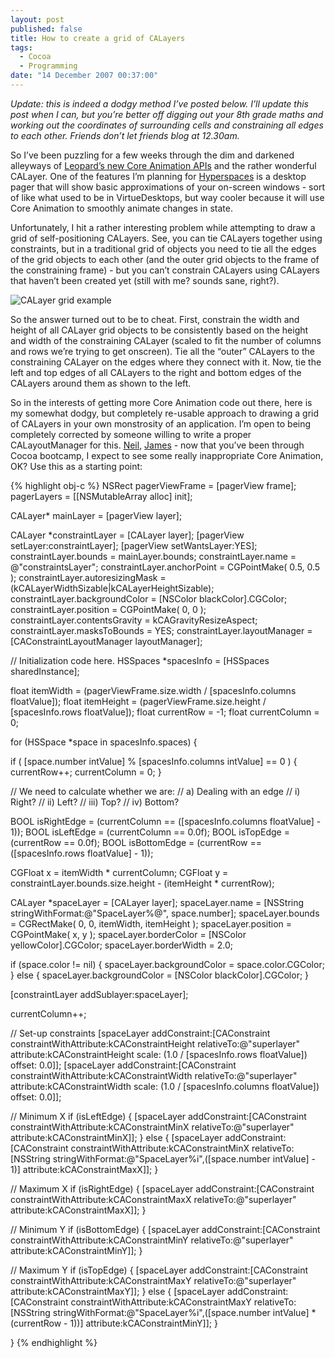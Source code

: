 ```yaml
---
layout: post
published: false
title: How to create a grid of CALayers
tags: 
  - Cocoa
  - Programming
date: "14 December 2007 00:37:00"
---
```


*Update: this is indeed a dodgy method I’ve posted below. I’ll update this post when I can, but you’re better off digging out your 8th grade maths and working out the coordinates of surrounding cells and constraining all edges to each other. Friends don’t let friends blog at 12.30am.*

So I’ve been puzzling for a few weeks through the dim and darkened alleyways of [Leopard’s new Core Animation APIs][1] and the rather wonderful CALayer. One of the features I’m planning for [Hyperspaces][2] is a desktop pager that will show basic approximations of your on-screen windows - sort of like what used to be in VirtueDesktops, but way cooler because it will use Core Animation to smoothly animate changes in state.

Unfortunately, I hit a rather interesting problem while attempting to draw a grid of self-positioning CALayers. See, you can tie CALayers together using constraints, but in a traditional grid of objects you need to tie all the edges of the grid objects to each other (and the outer grid objects to the frame of the constraining frame) - but you can’t constrain CALayers using CALayers that haven’t been created yet (still with me? sounds sane, right?).

<img src="http://static.tonyarnold.com/calayer_grid_example-1306152218.png" alt="CALayer grid example" class="widescreen" />

So the answer turned out to be to cheat. First, constrain the width and height of all CALayer grid objects to be consistently based on the height and width of the constraining CALayer (scaled to fit the number of columns and rows we’re trying to get onscreen). Tie all the “outer” CALayers to the constraining CALayer on the edges where they connect with it. Now, tie the left and top edges of all CALayers to the right and bottom edges of the CALayers around them as shown to the left.

So in the interests of getting more Core Animation code out there, here is my somewhat dodgy, but completely re-usable approach to drawing a grid of CALayers in your own monstrosity of an application. I’m open to being completely corrected by someone willing to write a proper CALayoutManager for this. [Neil][4], [James][5] - now that you’ve been through Cocoa bootcamp, I expect to see some really inappropriate Core Animation, OK? Use this as a starting point:

{% highlight obj-c %}
NSRect pagerViewFrame = [pagerView frame];
pagerLayers = [[NSMutableArray alloc] init];

CALayer* mainLayer = [pagerView layer];

CALayer *constraintLayer = [CALayer layer];
[pagerView setLayer:constraintLayer];
[pagerView setWantsLayer:YES];
constraintLayer.bounds            = mainLayer.bounds;
constraintLayer.name              = @"constraintsLayer";
constraintLayer.anchorPoint       = CGPointMake( 0.5, 0.5 );
constraintLayer.autoresizingMask  = (kCALayerWidthSizable|kCALayerHeightSizable);
constraintLayer.backgroundColor   = [NSColor blackColor].CGColor;
constraintLayer.position          = CGPointMake( 0, 0 );
constraintLayer.contentsGravity   = kCAGravityResizeAspect;
constraintLayer.masksToBounds     = YES;
constraintLayer.layoutManager     = [CAConstraintLayoutManager layoutManager];

// Initialization code here.
HSSpaces *spacesInfo = [HSSpaces sharedInstance];

float itemWidth     = (pagerViewFrame.size.width / [spacesInfo.columns floatValue]);
float itemHeight    = (pagerViewFrame.size.height / [spacesInfo.rows floatValue]);
float currentRow    = -1;
float currentColumn = 0;


for (HSSpace *space in spacesInfo.spaces) {

  if ( [space.number intValue] % [spacesInfo.columns intValue] == 0 ) {
    currentRow++;
    currentColumn = 0;
  }

  // We need to calculate whether we are:
  //  a) Dealing with an edge
  //    i) Right?
  //    ii) Left?
  //    iii) Top?
  //    iv) Bottom?

  BOOL isRightEdge  = (currentColumn == ([spacesInfo.columns floatValue] - 1));
  BOOL isLeftEdge   = (currentColumn == 0.0f);
  BOOL isTopEdge    = (currentRow == 0.0f);
  BOOL isBottomEdge = (currentRow == ([spacesInfo.rows floatValue] - 1));

  CGFloat x = itemWidth * currentColumn;
  CGFloat y = constraintLayer.bounds.size.height - (itemHeight * currentRow);
  
  CALayer *spaceLayer     = [CALayer layer];
  spaceLayer.name         = [NSString stringWithFormat:@"SpaceLayer%@", space.number];
  spaceLayer.bounds       = CGRectMake( 0, 0, itemWidth, itemHeight );
  spaceLayer.position     = CGPointMake( x, y );
  spaceLayer.borderColor  = [NSColor yellowColor].CGColor;
  spaceLayer.borderWidth  = 2.0;

  if (space.color != nil) {
    spaceLayer.backgroundColor = space.color.CGColor;
  } else {
    spaceLayer.backgroundColor = [NSColor blackColor].CGColor;
  }

  [constraintLayer addSublayer:spaceLayer];

  currentColumn++;


  // Set-up constraints
  [spaceLayer addConstraint:[CAConstraint constraintWithAttribute:kCAConstraintHeight
                             relativeTo:@"superlayer"
                              attribute:kCAConstraintHeight
                                  scale: (1.0 / [spacesInfo.rows floatValue])
                                 offset: 0.0]];
  [spaceLayer addConstraint:[CAConstraint constraintWithAttribute:kCAConstraintWidth
                             relativeTo:@"superlayer"
                              attribute:kCAConstraintWidth
                                  scale: (1.0 / [spacesInfo.columns floatValue])
                                  offset: 0.0]];

  // Minimum X
  if (isLeftEdge) {
    [spaceLayer addConstraint:[CAConstraint constraintWithAttribute:kCAConstraintMinX
                               relativeTo:@"superlayer"
                                attribute:kCAConstraintMinX]];
  } else {
    [spaceLayer addConstraint:[CAConstraint constraintWithAttribute:kCAConstraintMinX
                               relativeTo:[NSString stringWithFormat:@"SpaceLayer%i",([space.number intValue] - 1)]
                                attribute:kCAConstraintMaxX]];
  }

  // Maximum X
  if (isRightEdge) {
    [spaceLayer addConstraint:[CAConstraint constraintWithAttribute:kCAConstraintMaxX
                               relativeTo:@"superlayer"
                                attribute:kCAConstraintMaxX]];
  }

  // Minimum Y
  if (isBottomEdge) {
    [spaceLayer addConstraint:[CAConstraint constraintWithAttribute:kCAConstraintMinY
                               relativeTo:@"superlayer"
                                attribute:kCAConstraintMinY]];
  }

  // Maximum Y
  if (isTopEdge) {
    [spaceLayer addConstraint:[CAConstraint constraintWithAttribute:kCAConstraintMaxY
                               relativeTo:@"superlayer"
                                attribute:kCAConstraintMaxY]];
  } else {
    [spaceLayer addConstraint:[CAConstraint constraintWithAttribute:kCAConstraintMaxY
                               relativeTo:[NSString stringWithFormat:@"SpaceLayer%i",([space.number intValue] * (currentRow - 1))]
                                attribute:kCAConstraintMinY]];
  }

}
{% endhighlight %}


 [1]: http://www.apple.com/macosx/technology/coreanimation.html
 [2]: http://tonyarnold.com/projects/hyperspaces/
 [4]: http://neilang.com/
 [5]: http://jamespamplin.com/